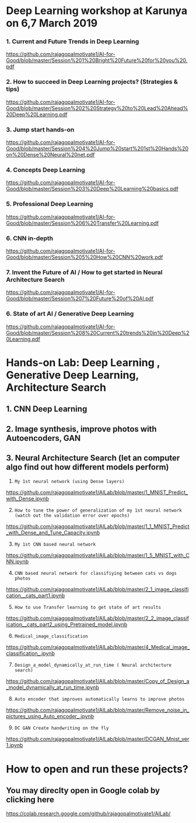 
# Deep Learning workshop at Karunya on 6,7 March 2019






### 1. Current and Future Trends in Deep Learning 
https://github.com/rajagopalmotivate1/AI-for-Good/blob/master/Session%201%20Bright%20Future%20for%20you%20.pdf

### 2. How to succeed in Deep Learning projects? (Strategies & tips)
https://github.com/rajagopalmotivate1/AI-for-Good/blob/master/Session%202%20Strategy%20to%20Lead%20Ahead%20Deep%20Learning.pdf


### 3. Jump start hands-on 
https://github.com/rajagopalmotivate1/AI-for-Good/blob/master/Session%204%20Jump%20start%201st%20Hands%20on%20Dense%20Neural%20net.pdf

### 4. Concepts Deep Learning
https://github.com/rajagopalmotivate1/AI-for-Good/blob/master/Session%203%20Deep%20Learning%20basics.pdf

### 5. Professional Deep Learning 
https://github.com/rajagopalmotivate1/AI-for-Good/blob/master/Session%206%20Transfer%20Learning.pdf

### 6. CNN in-depth
https://github.com/rajagopalmotivate1/AI-for-Good/blob/master/Session%205%20How%20CNN%20work.pdf

### 7. Invent the Future of AI / How to get started in Neural Architecture Search
https://github.com/rajagopalmotivate1/AI-for-Good/blob/master/Session%207%20Future%20of%20AI.pdf

### 6. State of art AI / Generative Deep Learning
https://github.com/rajagopalmotivate1/AI-for-Good/blob/master/Session%208%20Current%20trends%20in%20Deep%20Learning.pdf



# Hands-on Lab: Deep Learning , Generative Deep Learning, Architecture Search

## 1. CNN Deep Learning  
## 2. Image synthesis, improve photos with Autoencoders, GAN
## 3. Neural Architecture Search (let an computer algo find out how different models perform)

1.     My 1st neural network (using Dense layers)
https://github.com/rajagopalmotivate1/AILab/blob/master/1_MNIST_Predict_with_Dense.ipynb

2.     How to tune the power of generalization of my 1st neural network (watch out the validation error over epochs)
https://github.com/rajagopalmotivate1/AILab/blob/master/1_1_MNIST_Predict_with_Dense_and_Tune_Capacity.ipynb


3.     My 1st CNN based neural network
https://github.com/rajagopalmotivate1/AILab/blob/master/1_5_MNIST_with_CNN.ipynb


4.     CNN based neural network for classifiying between cats vs dogs photos
https://github.com/rajagopalmotivate1/AILab/blob/master/2_1_image_classification__cats_part1.ipynb


5.     How to use Transfer learning to get state of art results 
https://github.com/rajagopalmotivate1/AILab/blob/master/2_2_image_classification__cats_part2_using_Pretrained_model.ipynb



6.     Medical_image_classification
https://github.com/rajagopalmotivate1/AILab/blob/master/4_Medical_image_classification_.ipynb



7.     Design_a_model_dynamically_at_run_time ( Neural architecture search)
https://github.com/rajagopalmotivate1/AILab/blob/master/Copy_of_Design_a_model_dynamically_at_run_time.ipynb


8.     Auto encoder that improves automatically learns to improve photos
https://github.com/rajagopalmotivate1/AILab/blob/master/Remove_noise_in_pictures_using_Auto_encoder_.ipynb


9.     DC GAN Create handwriting on the fly
https://github.com/rajagopalmotivate1/AILab/blob/master/DCGAN_Mnist_ver1.ipynb


# How to open and run these projects? 
## You may direclty open in Google colab  by clicking here
https://colab.research.google.com/github/rajagopalmotivate1/AILab/


